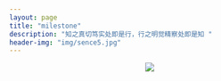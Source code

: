 ```yaml
---
layout: page
title: "milestone"
description: "知之真切笃实处即是行，行之明觉精察处即是知 "
header-img: "img/sence5.jpg"
---
```



<center>
    <p><img src="http://i307.photobucket.com/albums/nn308/paipaigo3/paitel14.jpg" align="center"></p>
</center>








